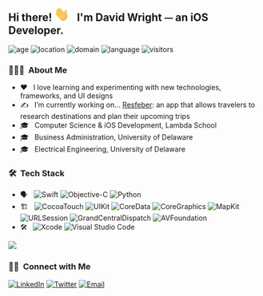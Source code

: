 ## Hi there! <img src="https://github.com/ABSphreak/ABSphreak/blob/master/gifs/Hi.gif" width="30px"> &nbsp; I'm David Wright ⏤ an iOS Developer.

![age](https://img.shields.io/badge/age-31-brightgreen)
![location](https://img.shields.io/badge/location-usa-1eb295)
![domain](https://img.shields.io/badge/domain-iOS_SDK-1d60ef)
![language](https://img.shields.io/badge/language-swift-fa7443)
![visitors](https://windard-visitor-badge.glitch.me/badge?page_id=windard.github.profile)

<h3> 👨🏻‍💻 &nbsp;About Me </h3>

- ❤️ &nbsp; I love learning and experimenting with new technologies, frameworks, and UI designs
- ✍️ &nbsp; I’m currently working on... [Resfeber](https://github.com/Lambda-School-Labs/LabsPT13-Resfeber-A-IOS): an app that allows travelers to research destinations and plan their upcoming trips
- 🎓 &nbsp; Computer Science & iOS Development, Lambda School
- 🎓 &nbsp; Business Administration, University of Delaware
- 🎓 &nbsp; Electrical Engineering, University of Delaware

<h3> 🛠 &nbsp;Tech Stack</h3>

- 🗣 &nbsp;
  ![Swift](https://img.shields.io/badge/-Swift-333333?style=flat&logo=swift)
  ![Objective-C](https://img.shields.io/badge/-Objc-333333?style=flat&logo=c++)
  ![Python](https://img.shields.io/badge/-Python-333333?style=flat&logo=python&logoColor=yellow)
- 🏗 &nbsp;
  ![CocoaTouch](https://img.shields.io/badge/-Cocoa_Touch-333333?style=flat&logo=cocoatouch)
  ![UIKit](https://img.shields.io/badge/-UIKit-333333?style=flat)
  ![CoreData](https://img.shields.io/badge/-Core_Data-333333?style=flat&logo=coredata)
  ![CoreGraphics](https://img.shields.io/badge/-Core_Graphics-333333?style=flat&logo=coregraphics)
  ![MapKit](https://img.shields.io/badge/-MapKit-333333?style=flat&logo=mapkit)
  ![URLSession](https://img.shields.io/badge/-URLSession-333333?style=flat&logo=urlsession)
  ![GrandCentralDispatch](https://img.shields.io/badge/-Grand_Central_Dispatch-333333?style=flat&logo=grandcentraldispatch)
  ![AVFoundation](https://img.shields.io/badge/-AVFoundation-333333?style=flat&logo=avfoundation)
- 🛠 &nbsp;
  ![Xcode](https://img.shields.io/badge/-Xcode-333333?style=flat&logo=xcode)
  ![Visual Studio Code](https://img.shields.io/badge/-Visual%20Studio%20Code-333333?style=flat&logo=visual-studio-code&logoColor=007ACC)


<a href="https://github.com/AVS1508">
  <img height="180em" src="https://github-readme-stats.vercel.app/api?username=DavidWrightOS&show_icons=true" />
</a>


<h3> 🤝🏻 &nbsp;Connect with Me </h3>

<a href="https://www.linkedin.com/in/davidwrightos/"><img alt="LinkedIn" src="https://img.shields.io/badge/LinkedIn-David%20Wright-blue?style=flat-square&logo=linkedin"></a>
<a href="https://twitter.com/DavidWrightOS"><img alt="Twitter" src="https://img.shields.io/badge/Twitter-@DavidWrightOS-blue?style=flat-square&logo=twitter"></a>
<a href="mailto:davidtwright89@gmail.com"><img alt="Email" src="https://img.shields.io/badge/Email-davidtwright89@gmail.com-blue?style=flat-square&logo=gmail"></a>


<!--
**DavidWrightOS/DavidWrightOS** is a ✨ _special_ ✨ repository because its `README.md` (this file) appears on your GitHub profile.

Here are some ideas to get you started:

- 🔭 I’m currently working on ...
- 🌱 I’m currently learning ...
- 👯 I’m looking to collaborate on ...
- 🤔 I’m looking for help with ...
- 💬 Ask me about ...
- 📫 How to reach me: ...
- 😄 Pronouns: ...
- ⚡ Fun fact: ...
-->
